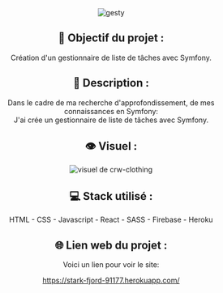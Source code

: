 <div align=center><img src="https://user-images.githubusercontent.com/27373255/145893788-f84cb1cf-492d-40cc-a805-b43bd404b909.png" alt="gesty"/></div>
<h2 align=center>🎯 Objectif du projet :</h2>
<p align=center>
Création d'un gestionnaire de liste de tâches avec Symfony.</p>

<h2 align=center>📝 Description :</h2>

<p align=center>Dans le cadre de ma recherche d'approfondissement, de mes connaissances en Symfony:</br>
J'ai crée un gestionnaire de liste de tâches avec Symfony.</br>
</p>

<h2 align=center>👁️ Visuel :</h2>
<div align=center><img src="https://user-images.githubusercontent.com/27373255/143657478-faef4154-0137-4b64-80fd-f909c178a2a8.png" alt="visuel de crw-clothing"</div>

<h2 align=center>💻 Stack utilisé :</h2>

<p align=center>HTML - CSS - Javascript - React - SASS - Firebase - Heroku</p>

<h2 align=center>🌐 Lien web du projet :</h2>

<p align=center>Voici un lien pour voir le site:

  <a title="https://stark-fjord-91177.herokuapp.com/" role="link" target="_blank" class="text-bold" rel="noopener noreferrer" href="https://stark-fjord-91177.herokuapp.com/">https://stark-fjord-91177.herokuapp.com/</a></p>


